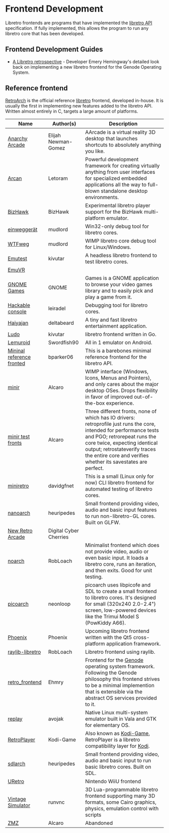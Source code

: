 # Frontend Development
Libretro frontends are programs that have implemented the [libretro API](libretro-overview.md) specification. If fully implemented, this allows the program to run any libretro core that has been developed.

## Frontend Development Guides
  * [A Libretro retrospective](https://web.archive.org/web/20190404052149/https://genodians.org/ehmry/2019-03-28-libretro) - Developer Emery Hemingway's detailed look back on implementing a new libretro frontend for the Genode Operating System.

## Reference frontend
[RetroArch](http://retroarch.com) is the official reference [libretro](http://libretro.com) frontend, developed in-house. It is usually the first in implementing new features added to the libretro API. Written almost entirely in C, targets a large amount of platforms.

Name | Author(s) |  Description
------|-----------|------------
[Anarchy Arcade](http://store.steampowered.com/app/266430/Anarchy_Arcade/) | Elijah Newman-Gomez | AArcade is a virtual reality 3D desktop that launches shortcuts to absolutely anything you like.
[Arcan](https://github.com/letoram/arcan) | Letoram | Powerful development framework for creating virtually anything from user interfaces for specialized embedded applications all the way to full-blown standalone desktop environments.
[BizHawk](http://tasvideos.org/BizHawk.html) | BizHawk | Experimental libretro player support for the BizHawk multi-platform emulator.
[einweggerät](https://github.com/mudlord/einweggerat) | mudlord | Win32-only debug tool for libretro cores.
[WTFweg](https://github.com/mudlord/WTFweg) | mudlord | WIMP libretro core debug tool for Linux/Windows.
[Emutest](https://github.com/kivutar/emutest) | kivutar | A headless libretro frontend to test libretro cores.
[EmuVR](http://www.emuvr.net/about/) | | |
[GNOME Games](https://wiki.gnome.org/Apps/Games) | GNOME | Games is a GNOME application to browse your video games library and to easily pick and play a game from it.
[Hackable console](https://github.com/leiradel/hackable-console) | leiradel | Debugging tool for libretro cores.
[Haiyajan](https://projects.deltabeard.com/haiyajan) | deltabeard | A tiny and fast libretro entertainment application. 
[Ludo](https://github.com/libretro/ludo) | kivutar | libretro frontend written in Go.
[Lemuroid](https://github.com/Swordfish90/Lemuroid) | Swordfish90 | All in 1 emulator on Android.
[Mininal reference fronted](https://github.com/bparker06/reference_frontend) | bparker06 | This is a barebones minimal reference frontend for the libretro API.
[minir](https://github.com/Alcaro/minir) | Alcaro | WIMP interface (Windows, Icons, Menus and Pointers), and only cares about the major desktop OSes. Drops flexibility in favor of improved out-of-the-box experience.
[minir test fronts](https://github.com/Alcaro/minir/tree/master/subproj) | Alcaro | Three different fronts, none of which has IO drivers: retroprofile just runs the core, intended for performance tests and PGO; retrorepeat runs the core twice, expecting identical output; retrostateverify traces the entire core and verifies whether its savestates are perfect.
[miniretro](https://github.com/davidgfnet/miniretro) | davidgfnet | This is a small (Linux only for now) CLI libretro frontend for automated testing of libretro cores. 
[nanoarch](https://github.com/heuripedes/nanoarch) | heuripedes | Small frontend providing video, audio and basic input features to run non-libretro-GL cores. Built on GLFW.
[New Retro Arcade](http://digitalcybercherries.com/) | Digital Cyber Cherries | |
[noarch](https://github.com/robloach/noarch) | RobLoach | Minimalist frontend which does not provide video, audio or even basic input. It loads a libretro core, runs an iteration, and then exits. Good for unit testing.
[picoarch](https://git.crowdedwood.com/picoarch/about) | neonloop | picoarch uses libpicofe and SDL to create a small frontend to libretro cores. It's designed for small (320x240 2.0-2.4") screen, low-powered devices like the Trimui Model S (PowKiddy A66).
[Phoenix](http://phoenix.vg/) | Phoenix | Upcoming libretro frontend written with the Qt5 cross-platform application framework.
[raylib-libretro](https://github.com/RobLoach/raylib-libretro) | RobLoach |  Libretro frontend using raylib.
[retro_frontend](https://github.com/ehmry/genode-libretro) | Ehmry  | Frontend for the [Genode](http://genode.org) operating system framework. Following the Genode philosophy this frontend strives to be a minimal implemention that is extensible via the abstract OS services provided to it.
[replay](https://github.com/avojak/replay) | avojak | Native Linux multi-system emulator built in Vala and GTK for elementary OS.
[RetroPlayer](https://forum.kodi.tv/forumdisplay.php?fid=194) | Kodi-Game | Also known as [Kodi-Game](https://github.com/kodi-game/), RetroPlayer is a libretro compatibility layer for [Kodi](https://kodi.tv/).
[sdlarch](https://github.com/heuripedes/sdlarch) | heuripedes | Small frontend providing video, audio and basic input to run basic libretro cores. Built on SDL.
[URetro](https://github.com/QuarkTheAwesome/URetro) | | Nintendo WiiU frontend
[Vintage Simulator](https://vintagesimulator.com) | runvnc | 3D Lua-programmable libretro frontend supporting many 3D formats, some Cairo graphics, physics, emulation control with scripts
[ZMZ](https://github.com/Alcaro/ZMZ) | Alcaro | Abandoned | Fork of [ZSNES](http://www.zsnes.com/) that rips out its emulation code, using libretro instead. Due to ZSNES being inflexible, ZMZ became quite a bit of a mess.
